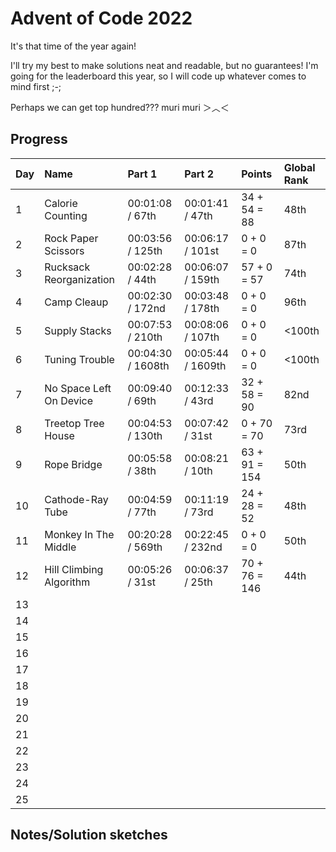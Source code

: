 # Advent of Code 2022

It's that time of the year again!

I'll try my best to make solutions neat and readable, but no guarantees! 
I'm going for the leaderboard this year, so I will code up whatever comes to mind first ;-;

Perhaps we can get top hundred??? muri muri ＞︿＜

## Progress


| Day | Name                    | Part 1            | Part 2            | Points        | Global Rank |
| --- | :---------------------- | :---------------- | :---------------- | :------------ | :---------- |
| 1   | Calorie Counting        | 00:01:08 / 67th   | 00:01:41 / 47th   | 34 + 54 = 88  | 48th        |
| 2   | Rock Paper Scissors     | 00:03:56 / 125th  | 00:06:17 / 101st  | 0 + 0 = 0     | 87th        |
| 3   | Rucksack Reorganization | 00:02:28 / 44th   | 00:06:07 / 159th  | 57 + 0 = 57   | 74th        |
| 4   | Camp Cleaup             | 00:02:30 / 172nd  | 00:03:48 / 178th  | 0 + 0 = 0     | 96th        |
| 5   | Supply Stacks           | 00:07:53 / 210th  | 00:08:06 / 107th  | 0 + 0 = 0     | <100th      |
| 6   | Tuning Trouble          | 00:04:30 / 1608th | 00:05:44 / 1609th | 0 + 0 = 0     | <100th      |
| 7   | No Space Left On Device | 00:09:40 / 69th   | 00:12:33 / 43rd   | 32 + 58 = 90  | 82nd        |
| 8   | Treetop Tree House      | 00:04:53 / 130th  | 00:07:42 / 31st   | 0 + 70 = 70   | 73rd        |
| 9   | Rope Bridge             | 00:05:58 / 38th   | 00:08:21 / 10th   | 63 + 91 = 154 | 50th        |
| 10  | Cathode-Ray Tube        | 00:04:59 / 77th   | 00:11:19 / 73rd   | 24 + 28 = 52  | 48th        |
| 11  | Monkey In The Middle    | 00:20:28 / 569th  | 00:22:45 / 232nd  | 0 + 0 = 0     | 50th        |
| 12  | Hill Climbing Algorithm | 00:05:26 / 31st   | 00:06:37 / 25th   | 70 + 76 = 146 | 44th        |
| 13  |                         |                   |                   |               |             |
| 14  |                         |                   |                   |               |             |
| 15  |                         |                   |                   |               |             |
| 16  |                         |                   |                   |               |             |
| 17  |                         |                   |                   |               |             |
| 18  |                         |                   |                   |               |             |
| 19  |                         |                   |                   |               |             |
| 20  |                         |                   |                   |               |             |
| 21  |                         |                   |                   |               |             |
| 22  |                         |                   |                   |               |             |
| 23  |                         |                   |                   |               |             |
| 24  |                         |                   |                   |               |             |
| 25  |                         |                   |                   |               |             |

## Notes/Solution sketches
